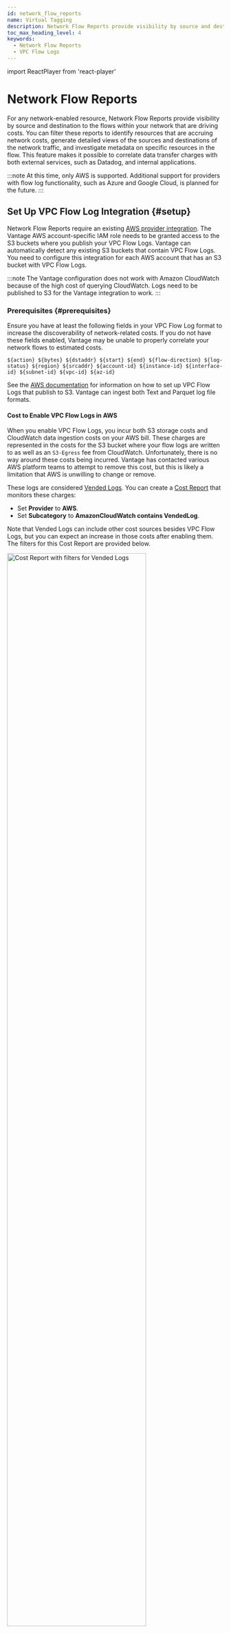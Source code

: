 ```yaml
---
id: network_flow_reports
name: Virtual Tagging
description: Network Flow Reports provide visibility by source and destination to the flows within your network that are driving costs.
toc_max_heading_level: 4
keywords:
  - Network Flow Reports
  - VPC Flow Logs
---
```


import ReactPlayer from 'react-player'

# Network Flow Reports

For any network-enabled resource, Network Flow Reports provide visibility by source and destination to the flows within your network that are driving costs. You can filter these reports to identify resources that are accruing network costs, generate detailed views of the sources and destinations of the network traffic, and investigate metadata on specific resources in the flow. This feature makes it possible to correlate data transfer charges with both external services, such as Datadog, and internal applications.

:::note
At this time, only AWS is supported. Additional support for providers with flow log functionality, such as Azure and Google Cloud, is planned for the future.
:::

## Set Up VPC Flow Log Integration {#setup}

Network Flow Reports require an existing [AWS provider integration](/connecting_aws). The Vantage AWS account-specific IAM role needs to be granted access to the S3 buckets where you publish your VPC Flow Logs. Vantage can automatically detect any existing S3 buckets that contain VPC Flow Logs. You need to configure this integration for each AWS account that has an S3 bucket with VPC Flow Logs.

:::note
The Vantage configuration does not work with Amazon CloudWatch because of the high cost of querying CloudWatch. Logs need to be published to S3 for the Vantage integration to work.
:::

### Prerequisites {#prerequisites}

Ensure you have at least the following fields in your VPC Flow Log format to increase the discoverability of network-related costs. If you do not have these fields enabled, Vantage may be unable to properly correlate your network flows to estimated costs.

```
${action} ${bytes} ${dstaddr} ${start} ${end} ${flow-direction} ${log-status} ${region} ${srcaddr} ${account-id} ${instance-id} ${interface-id} ${subnet-id} ${vpc-id} ${az-id}
```

See the [AWS documentation](https://docs.aws.amazon.com/vpc/latest/userguide/flow-logs-s3.html#flow-logs-s3-create-flow-log) for information on how to set up VPC Flow Logs that publish to S3. Vantage can ingest both Text and Parquet log file formats.

#### Cost to Enable VPC Flow Logs in AWS

When you enable VPC Flow Logs, you incur both S3 storage costs and CloudWatch data ingestion costs on your AWS bill. These charges are represented in the costs for the S3 bucket where your flow logs are written to as well as an `S3-Egress` fee from CloudWatch. Unfortunately, there is no way around these costs being incurred. Vantage has contacted various AWS platform teams to attempt to remove this cost, but this is likely a limitation that AWS is unwilling to change or remove.

These logs are considered [Vended Logs](https://aws.amazon.com/cloudwatch/pricing/#Vended_Logs). You can create a [Cost Report](/cost_reports) that monitors these charges:

- Set **Provider** to **AWS**.
- Set **Subcategory** to **AmazonCloudWatch contains VendedLog**.

Note that Vended Logs can include other cost sources besides VPC Flow Logs, but you can expect an increase in those costs after enabling them. The filters for this Cost Report are provided below.

<div style={{display:"flex", justifyContent:"center"}}>
<img alt="Cost Report with filters for Vended Logs" width="80%" src="/img/vended-logs.png" />
</div>
<br/>

:::info
For more information about VPC Flow Logs pricing, see this [Cloud Cost Handbook article](https://handbook.vantage.sh/aws/services/vpc-flow-logs-pricing/).
:::

### Enable the Integration

1. From the top navigation bar, click **Active Resources**.
2. From the side navigation bar, select **Network Flow Reports**.
3. Click **Configure VPC Flow Logs**.
   :::note
   See the [Troubleshooting](/network_flow_reports#troubleshooting) section if you are running into issues with seeing some of your flow logs on the onboarding workflow.
   :::
4. All flow logs that have been synced as active resources in Vantage are displayed in the left panel of the onboarding workflow. Click the checkbox next to any listed flow log to select all log files. You can also click the down arrow to the right of any flow log and select or deselect specific log files listed.
   :::tip
   If you do not see specific flow log files, check whether they are [synced as active resources](https://console.vantage.sh/resources/new?filter={"||"%3A[{"^"%3A[{"%3D"%3A["provider_id"%2C1]}%2C{"||"%3A[{"%3D"%3A["type"%2C"ProviderResource%3A%3AAws%3A%3AVpcFlowLog"]}]}]}]}&resource_type=ProviderResource%3A%3AAws%3A%3AVpcFlowLog&title=VPC+Flow+Logs) in Vantage. Ensure that all accounts where there are flow logs have [active resources enabled](/active_resources/#aws-active-resources) in Vantage.
   :::
5. When you select the checkbox, the **Sync All** toggle is automatically enabled. You can disable this option if you do not want the files to automatically sync again each night.
6. The right panel contains instructions on how to get set up using the AWS CLI, AWS Management Console, or the [Vantage Terraform provider](/terraform). Select the tab for your preferred option. If you have multiple connected accounts with VPC Flow Logs, instructions or code samples are provided for each account.
7. After you run the code in the AWS CLI, deploy your Terraform configuration, or complete the steps in the AWS Management Console, click **Check Permissions**. A message is displayed that indicates whether the bucket permissions were successfully set up or if they are missing. A red **X** is displayed next to any buckets in the left panel that do not have sufficient permissions. Some log files may also be unsupported. See the [section below](/network_flow_reports#unsupported-logs) for details.
8. Once permissions are successfully set up, click **Connect**. A message is displayed that indicates your flow logs are being imported. Click **Check Import Status** to review the status of your integration. A **Processing…** status is displayed until the import is complete.

Data is usually available within 24 hours of initially enabling the integration. You will receive an email once the data import is complete. Vantage ingests your logs nightly.

### Unsupported Logs {#unsupported-logs}

When a particular log cannot be imported, Vantage displays either an `UNSUPPORTED TRAFFIC`, `UNSUPPORTED DESTINATION`, or `UNSUPPORTED LOG FORMAT` label next to the log name in the **Manage VPC Flow Logs** window. Hover your mouse over this label to see additional information about the issue.

<table>
  <tr>
    <th>Issue</th>
    <th>Description</th>
  </tr>
  <tr>
    <td><code>UNSUPPORTED TRAFFIC</code></td>
    <td>Vantage does not import any <code>REJECT</code> flows, nor any flows that do not generate corresponding costs.</td>
  </tr>
  <tr>
    <td><code>UNSUPPORTED DESTINATION</code></td>
    <td>This message is displayed if a log is going to any destination other than S3. Logs need to be published to S3 to be imported by Vantage.</td>
  </tr>
  <tr>
    <td><code>UNSUPPORTED LOG FORMAT</code></td>
    <td>Unsupported log format means that your log may be missing some required columns. Hover over the <code>UNSUPPORTED LOG FORMAT</code> label to see a list of missing columns. Ensure your logs contain the columns noted in the <a href="/network_flow_reports#prerequisites">Prerequisites</a> section.</td>
  </tr>
</table>

### Troubleshooting {#troubleshooting}

When you click **Check Permissions** during the onboarding process, an error is displayed when you the correct permissions are not set up. Ensure that you add the correct permissions displayed in the onboarding workflow for _each_ account.

#### KMS Encrypted Buckets

An error is displayed for buckets that are encrypted with AWS Key Management Service (KMS). You will need to either remove encryption on these buckets or provide Vantage the necessary permissions to decrypt (i.e., `kms:Decrypt`).

#### No Logs Displayed

You may see a message indicating _No VPC flow logs with log destination found. If you have recently created these resources it may take up to 24 hours for Vantage to sync the metadata._ Wait at least 24 hours if you recently created new resources. This can also be an issue if you have not enabled active resource syncing. To enable syncing:

1. Navigate to the [Workspaces](https://console.vantage.sh/settings/workspaces) section of the console.
2. Select the workspace your AWS integration is set up.
3. At the top, ensure **Active Resource Syncing** is turned on.

<div style={{display:"flex", justifyContent:"center"}}>
<img alt="Active Resource Syncing in the Workspaces UI" width="80%" src="/img/active-resource-sync.png" />
</div>

### Manage Existing Integrations

You can view your integration status and add additional flow logs from the [VPC Flow Logs integration](https://console.vantage.sh/settings/aws?vpc_flow_logs=true) page. At the top of the **Manage Connected VPC Flow Logs** panel, click **Manage**. The **Manage Flow Logs** pop-up window is displayed. After the initial import, you can perform the following actions from this window:

- Select additional S3 buckets and logs to sync
- Deselect an S3 bucket or log files to remove the bucket from syncing

:::note
If you add additional fields to your VPC Flow Log format in AWS, and you already sync these logs to Vantage, this new data will be imported to Vantage on the next nightly import.
:::

## Create a New Network Flow Report

Follow the steps below to create a new Network Flow Report:

1. From the top navigation, click **Active Resources**.
2. From the side navigation, click **Network Flow Reports**. All your existing Network Flow Reports are displayed, along with who created the report and the date it was created.
   :::tip
   Three reports are provided, by default, on this page: _All Network Flow Logs_, _Cross-AZ Traffic_, and _Public Traffic Destinations_. See the [Network Flow Report Examples section](/network_flow_reports#nfr-examples) below for tips on how to get started with these reports.
   :::
3. To create a new report, click **New Network Flow Report**.
4. A new Network Flow Report is displayed.

   - At the top of the report, a [Sankey diagram](https://en.wikipedia.org/wiki/Sankey_diagram) is provided. This diagram shows different network flows, based on your selected filters and grouping criteria. For example, in the image below, the nodes on the left side of the diagram show the sources of network traffic. Links, or network flows, flow from the nodes to their traffic destination (in this example, cross-AZ or public). The width of each flow corresponds with the volume of traffic or estimated cost, based on your settings, and the color corresponds with the source of the node (e.g., yellow for _public_ in the example below).
   <div style={{display:"flex", justifyContent:"center"}}>
   <img alt="Sample Network Flow Report with cross-AZ and public traffic" width="100%" src="/img/nfr-start.png" />
   </div>
   - In the table below the diagram, the network flow information is displayed along with the volume of traffic (in bytes). The table is sorted in descending order by the **Estimated Cost** column. Click any column header to change the sort order. Each flow shows the estimated cost associated with that specific traffic route, helping you identify the most expensive data transfers. (See the [section below](/network_flow_reports#estimated-cost) for details on how the Estimated Cost column is calculated.)
   - For each listed resource, a link to the [**Active Resources** screen](/active_resources) is provided. Click this link to view additional metadata about the resource. From the **Active Resources** screen, click the **Relationships** tab to view any associated resources, such as a corresponding IGW for a VPC resource.

5. You can update the criteria displayed in the Sankey diagram with the following options:
   - By default, both egress and ingress traffic are displayed. Expand the **Flow Direction** menu above the diagram to change the flow to only **Egress** or **Ingress**.
    :::note
    This filter depends on whether `flow_direction` is present in your VPC Flow Log format. If `flow_direction` is not present in your VPC Flow Log format, then a _No data available in table_ message is displayed on the report. See the [Prerequisites section](/network_flow_reports#prerequisites) for the recommended VPC Flow Log format. To add the field to your format, create a new VPC Flow Log configuration that includes the `flow_direction` field.
    :::
    :::note
     By default, Vantage ingests network flows into your account daily and keeps the data available for one week. For Enterprise customers, this retention period can be adjusted. Contact [support@vantage.sh](mailto:support@vantage.sh) if you need a longer retention period.
    :::
   - You can move the columns in the table at the bottom to visualize different flows. The diagram is also updated to depict the new order in the table.
   <details><summary>Click to view example image</summary>
       <div style={{ 
        display: "flex", 
        justifyContent: "center" 
    }}>
        <div style={{ 
        boxShadow: "0 0 10px rgba(0, 0, 0, 0.2)", 
        borderRadius: "10px", 
        width: "100%",
        overflow: "hidden" 
        }}>
        <ReactPlayer 
            playing 
            muted 
            loop
            playsinline
            url='/img/nfr-move-column.mp4' 
            width="100%"
            height="100%"
            alt="A column in the table is clicked and dragged to a new location"
        />
        </div>
    </div>
   </details>
   - You can also filter and group/add more columns to the report. See the next section for details.
6. To save the report, from the top right of the screen, click **Save as New**. Enter a report name, then click **Save**. (To edit this name, click the pencil icon in the breadcrumbs above the chart, next to the report's name.)

## Filter and Group a Network Flow Report

By default, a Network Flow Report is grouped by the following fields:

- Source Resource UUID
- Peer Resource UUID
- Traffic Category

You can filter and group by multiple criteria in Network Flow Reports. Expand the box below to see all available filter and grouping criteria with a description of each option.

<details>
    <summary>Click to view all fields</summary>
        <table>
        <tr>
            <th>Vantage Field</th>
            <th>Description</th>
            <th>Example</th>
        </tr>
        <tr>
            <td>Account ID</td>
            <td>AWS account ID of the source network</td>
            <td>production, 123456789012</td>
        </tr>
        <tr>
            <td>Availability Zone ID</td>
            <td>ID of the source Availability Zone</td>
            <td>us-east-1a</td>
        </tr>
        <tr>
            <td>Destination Address</td>
            <td>Specific IP address that identifies the location of where the traffic is being sent</td>
            <td>An IP, like 1.23.456.90</td>
        </tr>
        <tr>
            <td>Destination Hostname</td>
            <td>Domain name that corresponds with the IP address of the destination <i>(see note below table)</i></td>
            <td>01234.broadband.com<br/><br/>OR<br/><br/>Datadog<br/><br/>A <code>dsthostname:null</code> value means Vantage is unable to reverse DNS the <code>dst_address</code> IP address.</td>
        </tr>
        <tr>
            <td>Flow Direction</td>
            <td>Movement of network traffic relative to a specific network interface</td>
            <td>Ingress or egress</td>
        </tr>
        <tr>
            <td>Interface ID</td>
            <td>Source ENI ID</td>
            <td>eni-001d78b2agh4caa05</td>
        </tr>
        <tr>
            <td>Instance ID</td>
            <td>Source instance ID</td>
            <td>i-0b22a22eec53b9321</td>
        </tr>
        <tr>
            <td>Peer Resource UUID</td>
            <td>Destination resource ARN or tag (if available)</td>
            <td>eni-c123ab7f9c55af9a6d<br/><br/>OR<br/><br/>example-tag</td>
        </tr>
        <tr>
            <td>Peer Account ID</td>
            <td>Destination account ID</td>
            <td>production, 123456789012</td>
        </tr>
        <tr>
            <td>Peer VPC ID</td>
            <td>Destination VPC ID</td>
            <td>vpc-12a34567b8g8a03ef</td>
        </tr>
        <tr>
            <td>Peer Region ID</td>
            <td>AWS Region of destination</td>
            <td>us-west-2</td>
        </tr>
        <tr>
            <td>Peer Availability Zone ID</td>
            <td>ID of the Availability Zone for the destination</td>
            <td>us-east-1b</td>
        </tr>
        <tr>
            <td>Peer Subnet ID</td>
            <td>Destination subnet ID</td>
            <td>subnet-123ab7f9c55af9a6d</td>
        </tr>
        <tr>
            <td>Peer Interface ID</td>
            <td>Destination ENI ID</td>
            <td>eni-001d78b2agh4caa12</td>
        </tr>
        <tr>
            <td>Peer Instance ID</td>
            <td>Destination instance ID</td>
            <td>i-0b22a22eec53b9321</td>
        </tr>
        <tr>
            <td>Region</td>
            <td>AWS Region of the source</td>
            <td>us-east-1</td>
        </tr>
        <tr>
            <td>Resource UUID</td>
            <td>Source resource ARN or tag (if available)</td>
            <td>eni-c123ab7f9c55af9a6d<br/><br/>OR<br/><br/>example-tag</td>
        </tr>
        <tr>
            <td>Source Address</td>
            <td>Specific IP address from which the network traffic originates</td>
            <td>An IP, like 1.23.456.90</td>
        </tr>
        <tr>
            <td>Source Hostname</td>
            <td>Domain name that corresponds with the IP address of the source <i>(see note below table)</i></td>
            <td>100.123.456.789.bc.googleusercontent.com<br/><br/>OR<br/><br/>Datadog</td>
        </tr>
        <tr>
            <td>Subnet ID</td>
            <td>ID of the source subnet</td>
            <td>subnet-123ab7f9c55af9a6d</td>
        </tr>
        <tr>
            <td>Traffic Category</td>
            <td>The type of traffic</td>
            <td>public, cross-AZ, cross-region, unknown<br/><br/>An <code>Unknown</code> value means Vantage is unable to categorize the type of traffic based on the available metadata.</td>
        </tr>
        <tr>
            <td>Traffic Path</td>
            <td>Path traffic takes to reach the destination, such as through a virtual private gateway</td>
            <td>
                <ul>
                    <li>In VPC</li>
                    <li>Internet Gateway or Gateway VPC Endpoint</li>
                    <li>Virtual Private Gateway</li>
                    <li>Intra-Region VPC Peering</li>
                    <li>Inter-Region VPC Peering</li>
                    <li>Local Gateway</li>
                    <li>Gateway VPC Endpoint (Nitro-based instances)</li>
                    <li>Internet Gateway (Nitro-based instances)</li>
                </ul>
            </td>
        </tr>
        <tr>
            <td>VPC ID</td>
            <td>ID of the source VPC</td>
            <td>vpc-12a34567b8g8a03ef</td>
        </tr>
        </table>

:::note
To derive the hostname, Vantage checks against some hardcoded IP ranges, and then falls back to reverse DNS lookup for the IPs. If you have services with known IP ranges you want added, contact [support@vantage.sh](mailto:support@vantage.sh).
:::

</details>

### Apply Filter Criteria

You can add additional fields via grouping and filtering criteria. To add a new filter:

1. Click the **Filters** button on the top left of the diagram.
   - The **AWS costs where...** tile is displayed. Click **+ New Rule**.
   - From the filter dropdown menu, select an option, like **Account ID**, **Instance ID**, etc.
   - Two additional dropdown menus are displayed. Select **is**, **is not**, **contains**, or **does not contain** based on your desired filter criteria, then select one or more values from the second dropdown menu. For **contains** or **does not contain,** enter any text criteria to filter by.
     :::note
     If you are unable to see any values for a filter, this means that you are not capturing this information in your VPC Flow Logs format, and therefore, Vantage is unable to import this data.
     :::
   - Click **Add**.
   <details><summary>Click to view example image</summary>
       <div style={{ 
        display: "flex", 
        justifyContent: "center" 
    }}>
        <div style={{ 
        boxShadow: "0 0 10px rgba(0, 0, 0, 0.2)", 
        borderRadius: "10px", 
        width: "100%",
        overflow: "hidden" 
        }}>
        <ReactPlayer 
            playing 
            muted 
            controls
            playsinline
            loop
            url='/img/nfr-filtering.mp4'
            alt= "A report is filtered to public traffic" 
            width="100%"
            height="100%"
        />
        </div>
    </div>
   </details>
2. You can optionally edit your existing rule or add additional filter criteria.
   - To edit the rule you just created, select the rule, make your changes, and click **Add**.
   - If you want to add a rule to filter multiple criteria, such as filter by certain Regions and another rule to filter by certain Destination Hostnames, click **+ New Rule**. Add the additional criteria and click **Add**.
   - To add a separate rule set, above the filter set, click **+ New Filter**. This rule set will be displayed as **Or AWS costs where...** on the new tile.
   - To delete a rule set, click the trashcan icon on the top right of the rule set.
   <details><summary>Click to view example image</summary>
       <div style={{ 
        display: "flex", 
        justifyContent: "center" 
    }}>
        <div style={{ 
        boxShadow: "0 0 10px rgba(0, 0, 0, 0.2)", 
        borderRadius: "10px", 
        width: "100%",
        overflow: "hidden" 
        }}>
        <ReactPlayer 
            playing 
            muted 
            controls
            playsinline
            loop
            url='/img/nfr-other-filters.mp4'
            alt= "Additional filter options and filter sets are added to the report" 
            width="100%"
            height="100%"
        />
        </div>
    </div>
   </details>
3. Above the rule set(s), click **Apply**. The diagram will update with your existing filter criteria.

### Apply Grouping Criteria

To add additional columns to the table and diagram, expand the **Group By** menu. Select or deselect grouping criteria. As you add grouping criteria, additional nodes and flows are displayed on the diagram. Additional columns are also added to the table for any new grouping criteria.

<div style={{ display: "flex", justifyContent: "center" }}>
    <div style={{ 
        boxShadow: "0 0 10px rgba(0, 0, 0, 0.2)", 
        borderRadius: "10px", 
        width: "100%",
        overflow: "hidden" 
    }}>
    <ReactPlayer 
        playing 
        muted 
        playsinline
        loop
        url='/img/nfr-group.mp4'
        alt= "A report is grouped for traffic type" 
        width="100%"
        height="100%"
    />
    </div>
</div>

### Adjust Flow Weight {#flow-weight}

By default, the Sankey diagram is weighted by estimated cost. You can change this view to be weighted by bytes, or volume. Above the chart, click the **Flow Weight** menu and select **Costs** or **Bytes**. The Sankey diagram is updated accordingly. When you hover over a flow, the corresponding cost or volume in bytes is displayed in the tooltip.

<div style={{ display: "flex", justifyContent: "center" }}>
    <div style={{ 
        boxShadow: "0 0 10px rgba(0, 0, 0, 0.2)", 
        borderRadius: "10px", 
        width: "100%",
        overflow: "hidden" 
    }}>
    <ReactPlayer 
        playing 
        muted 
        playsinline
        loop
        url='/img/nfr-flow.mp4'
        alt="The Flow Direction menu is toggled to show options for Costs and Bytes." 
        width="100%"
        height="100%"
    />
    </div>
</div>

## View Flow Log Metadata

For certain grouping criteria, you can view additional details about specific resources. Vantage provides this information when it can fetch provider resource metadata. If Vantage can resolve the IP address for the Source Address and Destination Address grouping criteria, it will also provide metadata for these groupings.

1. Expand the **Group By** menu and add one or more of the following options to your grouping criteria:
   - Interface ID/Peer Interface ID
   - Subnet ID/Peer Subnet ID
   - VPC ID/Peer VPC ID
   - UUID/Peer UUID
2. In the table, select the row for any resource. The **Flow Log Metadata** panel is displayed on the right side of the screen. Data is provided for the **Peer** and **Peer Resource**. In this panel, click the link for any listed resource to see a provider resource report displayed.

<div style={{ display: "flex", justifyContent: "center" }}>
    <div style={{ 
        boxShadow: "0 0 10px rgba(0, 0, 0, 0.2)", 
        borderRadius: "10px", 
        width: "100%",
        overflow: "hidden" 
    }}>
    <ReactPlayer 
        playing 
        muted 
        playsinline
        loop
        url='/img/nfr-metadata.mp4'
        alt="A report is grouped by VPC ID. Then, a resource is selected and the metadata panel is displayed." 
        width="100%"
        height="100%"
    />
    </div>
</div>

## Estimated Cost Calculation for Network Flows {#estimated-cost}

The estimated cost for each flow is calculated by applying your blended data transfer rates to the flow of traffic. For example, if a flow is moving between one subnet to another and those subnets are in different Availability Zones, Vantage applies your cross-AZ data transfer rate to those bytes.

:::note
Because data transfer rates can be tiered, and the metadata associated with the destination may change, this calculation is a best-effort calculation; however, it does help to identify cost hotspots within your network.
:::

The flow logs cost calculation is based on the following formula:

$$
Estimated\ Cost=\sum_{i=1}^{N} (Rate_{i} \times Volume_{i})
$$

- $N$ is the total number of data flows.
- $R_i$ is the rate (cost per unit of data) for the $i$-th flow.
- $V_i$ is the volume of data transferred for the $i$-th flow.

Vantage first identifies the different flows of data within your network. It uses information provided within the AWS Cost and Usage Reports (CUR) to determine the specific rate (cost per unit of data) that applies to each type of data flow (e.g., cross-AZ, public). Each rate for each data flow is multiplied by the amount of data transferred in that flow. The estimated cost is then determined by the sum of these products.

## Network Costs on Cost Reports

On [Cost Reports](/cost_reports), for resources that generate network traffic costs (e.g., NAT Gateways), a **Network Costs** button is displayed in the Cost Report list. Click this button to view a Network Flow Report that is filtered to flows coming from that specific resource.

The below Cost Report is grouped by **Service** and **Resource**.

<div style={{display:"flex", justifyContent:"center"}}>
  <img alt="Network Costs option on a Cost Report" width="100%" src="/img/nfr-cost-report.png" />
</div>

## Network Flow Report Examples {#nfr-examples}

The following examples demonstrate common scenarios for using Network Flow Reports. These examples are based on the three reports that Vantage provides by default: _All Network Flow Logs_, _Cross-AZ Traffic_, and _Public Traffic Destinations_.

<div style={{display:"flex", justifyContent:"center"}}>
<img alt="Sample Network Flow Report with cross-AZ and public traffic" width="80%" src="/img/nfr-sample.png" />
</div>

### Example 1: View All Network Traffic

The **All Network Flow Logs** report shows all your network flows. The flow’s Resource UUID and Peer Resource UUID are provided as well as the traffic category (e.g., public). Review this report to get a high-level view of all your traffic flows.

<div style={{display:"flex", justifyContent:"center"}}>
    <img alt="Sample Network Flow Report with cross-AZ and public traffic" width="100%" src="/img/nfr-start.png" />
</div>

### Example 2: Identify Cross-AZ Traffic

Cross-AZ data transfer within AWS incurs higher costs compared to intra-AZ data transfer. [According to AWS](https://aws.amazon.com/ec2/pricing/on-demand/#Data_Transfer), “For data transferred between a Local Zone and an Availability Zone within the same AWS Region, "in" to and "out" from Amazon EC2 in the Local Zone” data is charged at $0.01/GB for _both_ transfer in and transfer out. Transferring data between AZs requires more network bandwidth compared to transferring data within the same AZ. This additional bandwidth consumption contributes to higher costs.

In the provided cross-AZ report, you can view all cross-AZ traffic along with flow size and estimated cost. The **Peer Availability Zone ID** column shows exactly where the traffic is flowing. You can see both the source and peer AZs along with the associated source and peer resources.

<div style={{display:"flex", justifyContent:"center"}}>
    <img alt="Sample Network Flow Report with all cross-AZ traffic" width="100%" src="/img/nfr-az.png" />
</div>

Review the highest-costing flows and consider the following tips:

- Try to place dependent resources within the same AZ to minimize cross-AZ data transfer.
- Use [VPC endpoints](https://docs.aws.amazon.com/vpc/latest/privatelink/privatelink-access-aws-services.html) to route traffic internally within AWS, reducing the need for cross-AZ traffic. This can help in minimizing data transfer costs and enhance security by keeping everything in the same VPC.

### Example 3: Examine Public Traffic

When monitoring network costs, analyzing public traffic can reveal significant insights about where your traffic is going when it reaches the public internet. By analyzing destination details, you can ensure that traffic is taking the correct path or is going only to trusted and necessary endpoints. In this report, the **Destination Hostname** grouping/column provides a human-readable format of the destination, helping you quickly identify known destination services or endpoints.

<div style={{display:"flex", justifyContent:"center"}}>
    <img alt="Sample Network Flow Report with all public traffic" width="100%" src="/img/nfr-public.png" />
</div>

Vantage identifies hostnames using a reverse DNS lookup, or when vendors publish static IP address ranges, such as Datadog, Vantage can associate these IP addresses with the name of the service. The **Destination Address** provides the exact IP address, which is useful for detailed analysis to ensure traffic is reaching the intended destinations.

Examine this report to understand which resources are generating public traffic and where that traffic is going. Consider whether you might use alternative services, like AWS [Direct Connect](https://aws.amazon.com/directconnect/), [CloudFront](https://aws.amazon.com/cloudfront/), or [PrivateLink](https://docs.aws.amazon.com/whitepapers/latest/aws-vpc-connectivity-options/aws-privatelink.html), to optimize data transfer and reduce costs.
